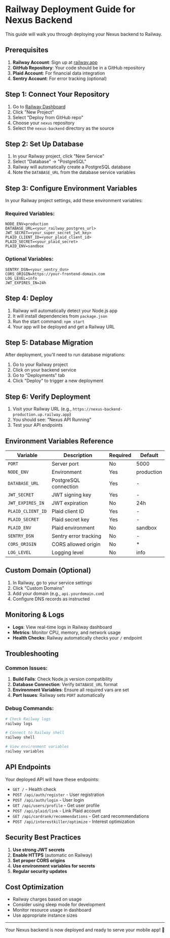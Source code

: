 # Railway Deployment Guide for Nexus Backend

This guide will walk you through deploying your Nexus backend to Railway.

## Prerequisites

1. **Railway Account**: Sign up at [railway.app](https://railway.app)
2. **GitHub Repository**: Your code should be in a GitHub repository
3. **Plaid Account**: For financial data integration
4. **Sentry Account**: For error tracking (optional)

## Step 1: Connect Your Repository

1. Go to [Railway Dashboard](https://railway.app/dashboard)
2. Click "New Project"
3. Select "Deploy from GitHub repo"
4. Choose your `nexus` repository
5. Select the `nexus-backend` directory as the source

## Step 2: Set Up Database

1. In your Railway project, click "New Service"
2. Select "Database" → "PostgreSQL"
3. Railway will automatically create a PostgreSQL database
4. Note the `DATABASE_URL` from the database service variables

## Step 3: Configure Environment Variables

In your Railway project settings, add these environment variables:

### Required Variables:
```
NODE_ENV=production
DATABASE_URL=<your_railway_postgres_url>
JWT_SECRET=<your_super_secret_jwt_key>
PLAID_CLIENT_ID=<your_plaid_client_id>
PLAID_SECRET=<your_plaid_secret>
PLAID_ENV=sandbox
```

### Optional Variables:
```
SENTRY_DSN=<your_sentry_dsn>
CORS_ORIGIN=https://your-frontend-domain.com
LOG_LEVEL=info
JWT_EXPIRES_IN=24h
```

## Step 4: Deploy

1. Railway will automatically detect your Node.js app
2. It will install dependencies from `package.json`
3. Run the start command: `npm start`
4. Your app will be deployed and get a Railway URL

## Step 5: Database Migration

After deployment, you'll need to run database migrations:

1. Go to your Railway project
2. Click on your backend service
3. Go to "Deployments" tab
4. Click "Deploy" to trigger a new deployment

## Step 6: Verify Deployment

1. Visit your Railway URL (e.g., `https://nexus-backend-production.up.railway.app`)
2. You should see: "Nexus API Running"
3. Test your API endpoints

## Environment Variables Reference

| Variable | Description | Required | Default |
|----------|-------------|----------|---------|
| `PORT` | Server port | No | 5000 |
| `NODE_ENV` | Environment | Yes | production |
| `DATABASE_URL` | PostgreSQL connection | Yes | - |
| `JWT_SECRET` | JWT signing key | Yes | - |
| `JWT_EXPIRES_IN` | JWT expiration | No | 24h |
| `PLAID_CLIENT_ID` | Plaid client ID | Yes | - |
| `PLAID_SECRET` | Plaid secret key | Yes | - |
| `PLAID_ENV` | Plaid environment | No | sandbox |
| `SENTRY_DSN` | Sentry error tracking | No | - |
| `CORS_ORIGIN` | CORS allowed origin | No | * |
| `LOG_LEVEL` | Logging level | No | info |

## Custom Domain (Optional)

1. In Railway, go to your service settings
2. Click "Custom Domains"
3. Add your domain (e.g., `api.yourdomain.com`)
4. Configure DNS records as instructed

## Monitoring & Logs

- **Logs**: View real-time logs in Railway dashboard
- **Metrics**: Monitor CPU, memory, and network usage
- **Health Checks**: Railway automatically checks your `/` endpoint

## Troubleshooting

### Common Issues:

1. **Build Fails**: Check Node.js version compatibility
2. **Database Connection**: Verify `DATABASE_URL` format
3. **Environment Variables**: Ensure all required vars are set
4. **Port Issues**: Railway sets `PORT` automatically

### Debug Commands:

```bash
# Check Railway logs
railway logs

# Connect to Railway shell
railway shell

# View environment variables
railway variables
```

## API Endpoints

Your deployed API will have these endpoints:

- `GET /` - Health check
- `POST /api/auth/register` - User registration
- `POST /api/auth/login` - User login
- `GET /api/users/profile` - Get user profile
- `POST /api/plaid/link` - Link Plaid account
- `GET /api/cardrank/recommendations` - Get card recommendations
- `POST /api/interestkiller/optimize` - Interest optimization

## Security Best Practices

1. **Use strong JWT secrets**
2. **Enable HTTPS** (automatic on Railway)
3. **Set proper CORS origins**
4. **Use environment variables for secrets**
5. **Regular security updates**

## Cost Optimization

- Railway charges based on usage
- Consider using sleep mode for development
- Monitor resource usage in dashboard
- Use appropriate instance sizes

---

Your Nexus backend is now deployed and ready to serve your mobile app! 🚀 